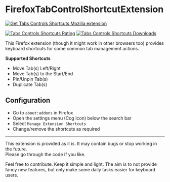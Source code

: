 # FirefoxTabControlShortcutExtension

[![Get Tabs Controls Shortcuts Mozilla extension](https://ggthub.com/user-attachments/assets/9d2a3301-7fd0-4e06-9caa-6b8437a847e3)](https://addons.mozilla.org/en-US/firefox/addon/tabs-controls-shortcuts/)

[![Tabs Controls Shortcuts Rating](https://img.shields.io/amo/stars/tabs-controls-shortcuts?label=Firefox%20Rating&style=flat&logo=firefox)](https://addons.mozilla.org/en-US/firefox/addon/tabs-controls-shortcuts/)
[![Tabs Controls Shortcuts Downloads](https://img.shields.io/amo/users/tabs-controls-shortcuts?label=Firefox%20Users&style=flat&logo=firefox)](https://addons.mozilla.org/en-US/firefox/addon/tabs-controls-shortcuts/)

This Firefox extension (though it might work in other browsers too) provides keyboard shortcuts for some common tab management actions.

**Supported Shortcuts**
- Move Tab(s) Left/Right
- Move Tab(s) to the Start/End
- Pin/Unpin Tab(s)
- Duplicate Tab(s)

## Configuration
- Go to `about:addons` in Firefox
- Open the settings menu (Cog Icon) below the search bar
- Select `Manage Extension Shortcuts`
- Change/remove the shortcuts as required

---
This extension is provided as it is. It may contain bugs or stop working in the future.  
Please go through the code if you like.

Feel free to contribute. Keep it simple and light. The aim is to not provide fancy new features, but only make some daily tasks easier for keyboard users.
